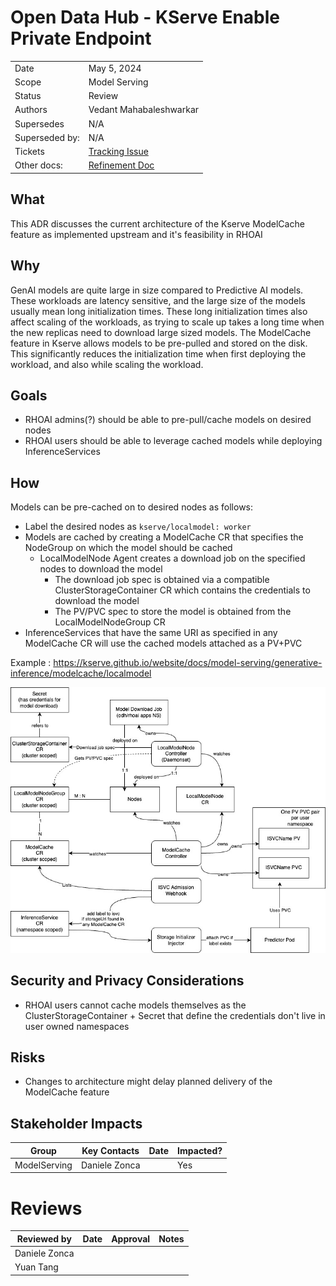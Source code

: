 # Open Data Hub - KServe Enable Private Endpoint

|                |                                                                   |
| -------------- |-------------------------------------------------------------------|
| Date           | May 5, 2024                                                       |
| Scope          | Model Serving                                                     |
| Status         | Review                                                            |
| Authors        | Vedant Mahabaleshwarkar                                           |
| Supersedes     | N/A                                                               |
| Superseded by: | N/A                                                               |
| Tickets        | [Tracking Issue](https://issues.redhat.com/browse/RHOAISTRAT-649) |
| Other docs:    | [Refinement Doc](https://docs.google.com/document/d/1Oo98bTBHTL-RmrEnEEi3n4O3_zmZkeYOwfsvYq2mUu4/edit?tab=t.0#heading=h.nk0gqur98cd3)                                               |


## What
This ADR discusses the current architecture of the Kserve ModelCache feature as implemented upstream and it's feasibility in RHOAI 

## Why
GenAI models are quite large in size compared to Predictive AI models. These workloads are latency sensitive, and the large size of the models usually mean long initialization times. These long initialization times also affect scaling of the workloads, as trying to scale up takes a long time when the new replicas need to download large sized models. The ModelCache feature in Kserve allows models to be pre-pulled and stored on the disk. This significantly reduces the initialization time when first deploying the workload, and also while scaling the workload.

## Goals
- RHOAI admins(?) should be able to pre-pull/cache models on desired nodes 
- RHOAI users should be able to leverage cached models while deploying InferenceServices


## How
Models can be pre-cached on to desired nodes as follows: 
- Label the desired nodes as `kserve/localmodel: worker`
- Models are cached by creating a ModelCache CR that specifies the NodeGroup on which the model should be cached
  - LocalModelNode Agent creates a download job on the specified nodes to download the model
    - The download job spec is obtained via a compatible ClusterStorageContainer CR which contains the credentials to download the model
    - The PV/PVC spec to store the model is obtained from the LocalModelNodeGroup CR
- InferenceServices that have the same URI as specified in any ModelCache CR will use the cached models attached as a PV+PVC

Example : https://kserve.github.io/website/docs/model-serving/generative-inference/modelcache/localmodel 

![proposed architecture](./images/ODH-ADR-MS-0002-kserve-modelcache-img-1.jpg)

## Security and Privacy Considerations
- RHOAI users cannot cache models themselves as the ClusterStorageContainer + Secret that define the credentials don't live in user owned namespaces

## Risks
- Changes to architecture might delay planned delivery of the ModelCache feature

## Stakeholder Impacts

| Group        | Key Contacts  | Date | Impacted? |
| ------------ |---------------|------| --------- |
| ModelServing | Daniele Zonca |      | Yes       |

# Reviews

| Reviewed by           | Date         | Approval | Notes |
|-----------------------| -----------  | -------- | ----- |
| Daniele Zonca         |   |  |       |
| Yuan Tang             |   |  |       |
